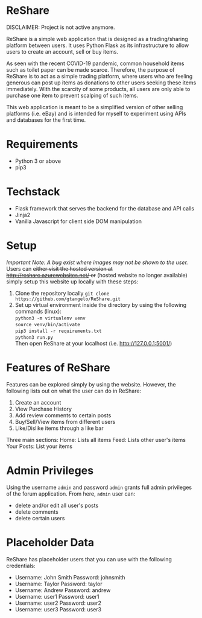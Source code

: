 # ReShare

DISCLAIMER: Project is not active anymore.

ReShare is a simple web application that is designed as a trading/sharing platform between users. It uses Python Flask as its infrastructure to allow users to create an account, sell or buy items. 

As seen with the recent COVID-19 pandemic, common household items such as toilet paper can be made scarce. Therefore, the purpose of ReShare is to act as a simple trading platform, where users who are feeling generous can post up items as donations to other users seeking these items immediately. With the scarcity of some products, all users are only able to purchase one item to prevent scalping of such items.

This web application is meant to be a simplified version of other selling platforms (i.e. eBay) and is intended for myself to experiment using APIs and databases for the first time.

# Requirements
- Python 3 or above
- pip3

# Techstack
- Flask framework that serves the backend for the database and API calls
- Jinja2
- Vanilla Javascript for client side DOM manipulation

# Setup
*Important Note: A bug exist where images may not be shown to the user.*\
Users can ~~either visit the hosted version at http://reshare.azurewebsites.net/ or~~ (hosted website no longer available) simply setup this website up locally with these steps:
1) Clone the repository locally
`git clone https://github.com/gtangelo/ReShare.git`
2) Set up virtual environment inside the directory by using the following commands (linux):\
`python3 -m virtualenv venv`\
`source venv/bin/activate`\
`pip3 install -r requirements.txt`\
`python3 run.py`\
Then open ReShare at your localhost (i.e. http://127.0.0.1:5001/)

# Features of ReShare
Features can be explored simply by using the website. However, the following lists out on what the user can do in ReShare:
1) Create an account
2) View Purchase History
3) Add review comments to certain posts
4) Buy/Sell/View items from different users
5) Like/Dislike items through a like bar

Three main sections:
Home: Lists all items
Feed: Lists other user's items
Your Posts: List your items

# Admin Privileges
Using the username `admin` and password `admin` grants full admin privileges of the forum application. From here, `admin` user can:
- delete and/or edit all user's posts
- delete comments
- delete certain users

# Placeholder Data
ReShare has placeholder users that you can use with the following credentials:
- Username: John Smith  Password: johnsmith  
- Username: Taylor      Password: taylor  
- Username: Andrew      Password: andrew  
- Username: user1       Password: user1  
- Username: user2       Password: user2  
- Username: user3       Password: user3

